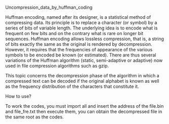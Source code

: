 
Uncompression_data_by_huffman_coding

Huffman encoding, named after its designer, is a statistical method of compressing data. Its principle is to replace a character (or symbol) by a series of bits of variable length. The underlying idea is to encode what is frequent on few bits and on the contrary what is rare on longer bit sequences. Huffman encoding allows lossless compression, that is, a string of bits exactly the same as the original is rendered by decompression. However, it requires that the frequencies of appearance of the various symbols to be encoded be known (or estimated). There are thus several variations of the Huffman algorithm (static, semi-adaptive or adaptive) now used in file compression algorithms such as gzip.

This topic concerns the decompression phase of the algorithm in which a compressed text can be decoded if the original alphabet is known as well as the frequency distribution of the characters that constitute it.

How to use?

To work the codes, you must import all and insert the address of the file.bin and file_fre.txt then execute them, you can obtain the decompressed file in the same root as the codes. 
